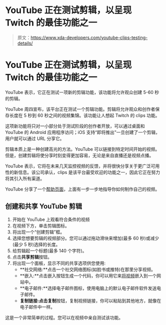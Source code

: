 # YouTube 正在测试剪辑，以呈现 Twitch 的最佳功能之一

> 原文：<https://www.xda-developers.com/youtube-clips-testing-details/>

# YouTube 正在测试剪辑，以呈现 Twitch 的最佳功能之一

YouTube 表示，它正在测试一项新的剪辑功能，该功能将允许观众创建 5-60 秒的剪辑。

YouTube 周四宣布，该平台正在测试一个剪辑功能。剪辑将允许观众和创作者保存长度在 5 秒到 60 秒之间的视频集锦。该功能让人想起 Twitch 的 clips 功能。

这项新功能将只对一小部分处于测试阶段的创作者开放，可以通过桌面和 YouTube 的 Android 应用程序访问；iOS 支持“即将推出”一旦创建了一个剪辑，用户就可以通过 URL 分享它。

剪辑本质上是一种创建高光的方法。YouTube 可以链接到特定时间开始的视频。但是，创建剪辑将使分享时刻变得更加容易，无论是来自直播还是视频点播。

YouTube 表示，它将在未来几天监控视频的反馈，并将很快分享关于更广泛可用性的新信息。该公司承认，clips 是该平台最受欢迎的功能之一，因此它正在努力将其引入所有渠道。

YouTube 分享了一个[帮助页面](https://support.google.com/youtube/answer/10332730)，上面有一步一步地指导你如何制作自己的视频。

## 创建和共享 YouTube 剪辑

1.  开始在 YouTube 上观看符合条件的视频
2.  在视频下方，单击剪辑图标。
3.  将出现一个“创建剪辑”框。
4.  选择您想要剪辑的视频部分。您可以通过拖动滑块来增加(最多 60 秒)或减少(最少 5 秒)选择的长度。
5.  给剪辑起一个标题(最多 140 个字符)。
6.  点击**共享剪辑**按钮。
7.  将出现一个面板，显示不同的共享选项供您使用:
    *   **社交网络:**点击一个社交网络图标(如脸书或推特)在那里分享视频。
    *   **嵌入:**点击嵌入按钮生成一个代码，你可以用它来[将视频](https://support.google.com/youtube/answer/171780)嵌入到一个网站中。
    *   **电子邮件:**选择电子邮件图标，使用电脑上的默认电子邮件软件发送电子邮件。
    *   **复制链接:**点击**复制**按钮，复制视频链接，你可以粘贴到其他地方，就像在电子邮件中一样。

这是一个非常简单的过程。您可以在视频中亲自测试该功能。